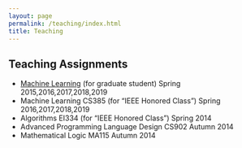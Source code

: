 ```yaml
---
layout: page
permalink: /teaching/index.html
title: Teaching
---
```


## Teaching Assignments

- [Machine Learning](http://bcmi.sjtu.edu.cn/~yangyang/ml/) (for graduate student) Spring 2015,2016,2017,2018,2019
- Machine Learning CS385 (for “IEEE Honored Class”) Spring 2016,2017,2018,2019
- Algorithms EI334 (for “IEEE Honored Class”) Spring 2014
- Advanced Programming Language Design CS902 Autumn 2014
- Mathematical Logic MA115 Autumn 2014


